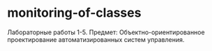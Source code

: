 # monitoring-of-classes
Лабораторные работы 1-5. Предмет: Объектно-ориентированное проектирование автоматизированных систем управления.
